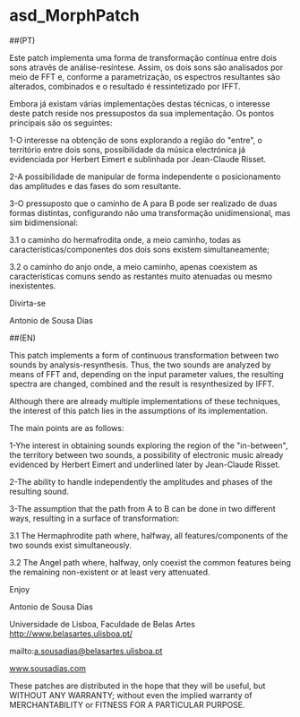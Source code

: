 # asd_MorphPatch

##(PT)

Este patch implementa uma forma de transformação contínua entre dois sons através de análise-resíntese. Assim, os dois sons são analisados por meio de FFT e, conforme a parametrização, os espectros resultantes são alterados, combinados e o resultado é ressintetizado por IFFT.

Embora já existam várias implementações destas técnicas, o interesse deste patch reside nos pressupostos da sua implementação.
Os pontos principais são os seguintes:

1-O interesse na obtenção de sons explorando a região do "entre", o território entre dois sons, possibilidade da música electrónica já evidenciada por Herbert Eimert e sublinhada por Jean-Claude Risset.

2-A possibilidade de manipular de forma independente o posicionamento das amplitudes e das fases do som resultante.

3-O pressuposto que o caminho de A para B pode ser realizado de duas formas distintas, configurando não uma transformação unidimensional, mas sim bidimensional:

3.1 o caminho do hermafrodita onde, a meio caminho, todas as características/componentes dos dois sons existem simultaneamente;

3.2 o caminho do anjo onde, a meio caminho, apenas coexistem as características comuns sendo as restantes muito atenuadas ou mesmo inexistentes.

Divirta-se

Antonio de Sousa Dias



##(EN)

This patch implements a form of continuous transformation between two sounds by analysis-resynthesis. Thus, the two sounds are analyzed by means of FFT and, depending on the input parameter values, the resulting spectra are changed, combined and the result is resynthesized by IFFT.

Although there are already multiple implementations of these techniques, the interest of this patch lies in the assumptions of its implementation.

The main points are as follows:

1-Yhe interest in obtaining sounds exploring the region of the "in-between", the territory between two sounds, a possibility of electronic music already evidenced by Herbert Eimert and underlined later by Jean-Claude Risset.

2-The ability to handle independently the amplitudes and phases of the resulting sound.

3-The assumption that the path from A to B can be done in two different ways, resulting in a surface of transformation:

3.1 The Hermaphrodite path where, halfway, all features/components of the two sounds exist simultaneously.

3.2 The Angel path where, halfway, only coexist the common features being the remaining non-existent or at least very attenuated.

Enjoy

Antonio de Sousa Dias

Universidade de Lisboa, Faculdade de Belas Artes http://www.belasartes.ulisboa.pt/

mailto:a.sousadias@belasartes.ulisboa.pt

www.sousadias.com

These patches are distributed in the hope that they will be useful, but WITHOUT ANY WARRANTY; without even the implied warranty of MERCHANTABILITY or FITNESS FOR A PARTICULAR PURPOSE.
